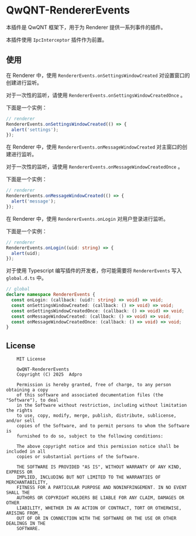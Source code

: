# QwQNT-RendererEvents

本插件是 QwQNT 框架下，用于为 Renderer 提供一系列事件的插件。

本插件使用 `IpcInterceptor` 插件作为前置。

## 使用

在 Renderer 中，使用 `RendererEvents.onSettingsWindowCreated` 对设置窗口的创建进行监听。

对于一次性的监听，请使用 `RendererEvents.onSettingsWindowCreatedOnce` 。

下面是一个实例：

```typescript
// renderer
RendererEvents.onSettingsWindowCreated(() => {
  alert('settings');
});
```

在 Renderer 中，使用 `RendererEvents.onMessageWindowCreated` 对主窗口的创建进行监听。

对于一次性的监听，请使用 `RendererEvents.onMessageWindowCreatedOnce` 。

下面是一个实例：

```typescript
// renderer
RendererEvents.onMessageWindowCreated(() => {
  alert('message');
});
```

在 Renderer 中，使用 `RendererEvents.onLogin` 对用户登录进行监听。

下面是一个实例：

```typescript
// renderer
RendererEvents.onLogin((uid: string) => {
  alert(uid);
});
```

对于使用 Typescript 编写插件的开发者，你可能需要将 `RendererEvents` 写入 `global.d.ts` 中。

```typescript
// global
declare namespace RendererEvents {
  const onLogin: (callback: (uid?: string) => void) => void;
  const onSettingsWindowCreated: (callback: () => void) => void;
  const onSettingsWindowCreatedOnce: (callback: () => void) => void;
  const onMessageWindowCreated: (callback: () => void) => void;
  const onMessageWindowCreatedOnce: (callback: () => void) => void;
}
```

## License
```
    MIT License

    QwQNT-RendererEvents
    Copyright (C) 2025  Adpro

    Permission is hereby granted, free of charge, to any person obtaining a copy
    of this software and associated documentation files (the "Software"), to deal
    in the Software without restriction, including without limitation the rights
    to use, copy, modify, merge, publish, distribute, sublicense, and/or sell
    copies of the Software, and to permit persons to whom the Software is
    furnished to do so, subject to the following conditions:

    The above copyright notice and this permission notice shall be included in all
    copies or substantial portions of the Software.

    THE SOFTWARE IS PROVIDED "AS IS", WITHOUT WARRANTY OF ANY KIND, EXPRESS OR
    IMPLIED, INCLUDING BUT NOT LIMITED TO THE WARRANTIES OF MERCHANTABILITY,
    FITNESS FOR A PARTICULAR PURPOSE AND NONINFRINGEMENT. IN NO EVENT SHALL THE
    AUTHORS OR COPYRIGHT HOLDERS BE LIABLE FOR ANY CLAIM, DAMAGES OR OTHER
    LIABILITY, WHETHER IN AN ACTION OF CONTRACT, TORT OR OTHERWISE, ARISING FROM,
    OUT OF OR IN CONNECTION WITH THE SOFTWARE OR THE USE OR OTHER DEALINGS IN THE
    SOFTWARE.
```